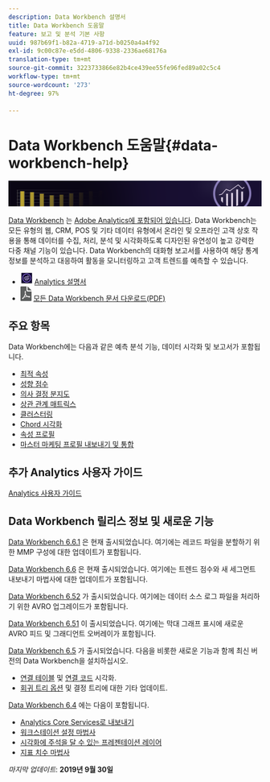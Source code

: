```yaml
---
description: Data Workbench 설명서
title: Data Workbench 도움말
feature: 보고 및 분석 기본 사항
uuid: 987b69f1-b82a-4719-a71d-b0250a4a4f92
exl-id: 9c00c87e-e5dd-4806-9338-2336ae68176a
translation-type: tm+mt
source-git-commit: 3223733866e82b4ce439ee55fe96fed89a02c5c4
workflow-type: tm+mt
source-wordcount: '273'
ht-degree: 97%

---
```


# Data Workbench 도움말{#data-workbench-help}

![배너](/help/home/assets/doc_banner_workbench.png)

[Data Workbench](http://www.adobe.com/kr/solutions/digital-analytics/data-workbench.html) 는 [Adobe Analytics에 포함되어 있습니다](http://www.adobe.com/kr/solutions/digital-analytics.html). Data Workbench는 모든 유형의 웹, CRM, POS 및 기타 데이터 유형에서 온라인 및 오프라인 고객 상호 작용을 통해 데이터를 수집, 처리, 분석 및 시각화하도록 디자인된 유연성이 높고 강력한 다중 채널 기능이 있습니다. Data Workbench의 대화형 보고서를 사용하여 해당 통계 정보를 분석하고 대응하여 활동을 모니터링하고 고객 트렌드를 예측할 수 있습니다.

* ![Analytics 아이콘](assets/analytics-icon-24.png) [Analytics 설명서](https://docs.adobe.com/content/help/ko-KR/analytics/landing/home.html)
* ![pdf 아이콘](assets/pdf_icon.png) [모든 Data Workbench 문서 다운로드(PDF)](/help/home/assets/data-workbench.pdf)

## 주요 항목

Data Workbench에는 다음과 같은 예측 분석 기능, 데이터 시각화 및 보고서가 포함됩니다.

* [최적 속성](/help/home/c-get-started/c-attribution-profiles/c-attrib-algorithmic/c-attrib-algorithmic.md)
* [성향 점수](/help/home/c-get-started/c-analysis-vis/c-visitor-propensity/c-visitor-propensity.md)
* [의사 결정 분지도](/help/home/c-get-started/c-analysis-vis/c-decision-trees/c-decision-trees.md)
* [상관 관계 매트릭스](/help/home/c-get-started/c-analysis-vis/c-correlation-analysis/c-correlation-analysis.md)
* [클러스터링](/help/home/c-get-started/c-analysis-vis/c-visitor-cluster/c-visitor-cluster.md)
* [Chord 시각화](/help/home/c-get-started/c-analysis-vis/c-chord-visualization.md)
* [속성 프로필](/help/home/c-get-started/c-attribution-profiles/c-rules-attrib/c-rules-attrib.md)
* [마스터 마케팅 프로필 내보내기 및 통합](/help/home/c-get-started/c-exp-data-seg-exp/c-mmp-integration.md)

## 추가 Analytics 사용자 가이드

[Analytics 사용자 가이드](https://docs.adobe.com/content/help/en/analytics/landing/home.html)

## Data Workbench 릴리스 정보 및 새로운 기능

[Data Workbench 6.6.1](/help/home/c-release-notes-insight/c-6-6-1.md) 은 현재 출시되었습니다. 여기에는 레코드 파일을 분할하기 위한 MMP 구성에 대한 업데이트가 포함됩니다.

[Data Workbench 6.6](/help/home/c-release-notes-insight/c-6-6.md) 은 현재 출시되었습니다. 여기에는 트렌드 점수와 새 세그먼트 내보내기 마법사에 대한 업데이트가 포함됩니다.

[Data Workbench 6.52](/help/home/c-release-notes-insight/c-6-52.md) 가 출시되었습니다. 여기에는 데이터 소스 로그 파일을 처리하기 위한 AVRO 업그레이드가 포함됩니다.

[Data Workbench 6.51](/help/home/c-release-notes-insight/c-6-51.md) 이 출시되었습니다. 여기에는 막대 그래프 표시에 새로운 AVRO 피드 및 그래디언트 오버레이가 포함됩니다.

[Data Workbench 6.5](/help/home/c-release-notes-insight/c-6-5.md) 가 출시되었습니다. 다음을 비롯한 새로운 기능과 함께 최신 버전의 Data Workbench을 설치하십시오.

* [연결 테이블](/help/home/c-get-started/c-analysis-vis/associations-visualization.md) 및 [연결 코드](/help/home/c-get-started/c-analysis-vis/associations-chord.md) 시각화.
* [회귀 트리 옵션](/help/home/c-get-started/c-analysis-vis/c-decision-trees/c-decision-trees-regression.md) 및 결정 트리에 대한 기타 업데이트.

[Data Workbench 6.4](/help/home/c-release-notes-insight/c-6-4/c-6-4.md) 에는 다음이 포함됩니다.

* [Analytics Core Services로 내보내기](/help/home/c-release-notes-insight/c-6-4/dwb-crs-integration.md)
* [워크스테이션 설정 마법사](/help/home/c-install-insight/install-setup/dwb-client-installer.md)
* [시각화에 주석을 달 수 있는 프레젠테이션 레이어](/help/home/c-get-started/c-vis/c-present-layer.md)
* [지표 치수 마법사](/help/home/c-get-started/c-vis/dwb-create-metricdim/dwb-create-metricdim.md)

*마지막 업데이트*: **2019년 9월 30일**
